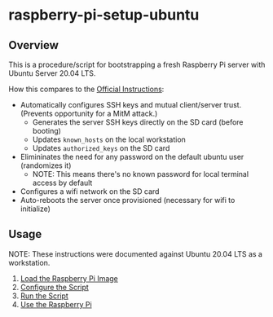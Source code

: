 raspberry-pi-setup-ubuntu
================

Overview
----------------

This is a procedure/script for bootstrapping a fresh Raspberry Pi server
with Ubuntu Server 20.04 LTS.

How this compares to the
[Official Instructions](https://ubuntu.com/tutorials/how-to-install-ubuntu-on-your-raspberry-pi):

* Automatically configures SSH keys and mutual client/server trust.
  (Prevents opportunity for a MitM attack.)
    * Generates the server SSH keys directly on the SD card (before booting)
    * Updates `known_hosts` on the local workstation
    * Updates `authorized_keys` on the SD card
* Elimininates the need for any password on the default ubuntu user (randomizes it)
    * NOTE: This means there's no known password for local terminal access by default
* Configures a wifi network on the SD card
* Auto-reboots the server once provisioned (necessary for wifi to initialize)


Usage
----------------

NOTE: These instructions were documented against Ubuntu 20.04 LTS as a workstation.

1. [Load the Raspberry Pi Image](docs/Load-the-Raspberry-Pi-Image.md)
2. [Configure the Script](docs/Configure-the-Script.md)
3. [Run the Script](docs/Run-the-Script.md)
3. [Use the Raspberry Pi](docs/Use-the-Raspberry-Pi.md)



